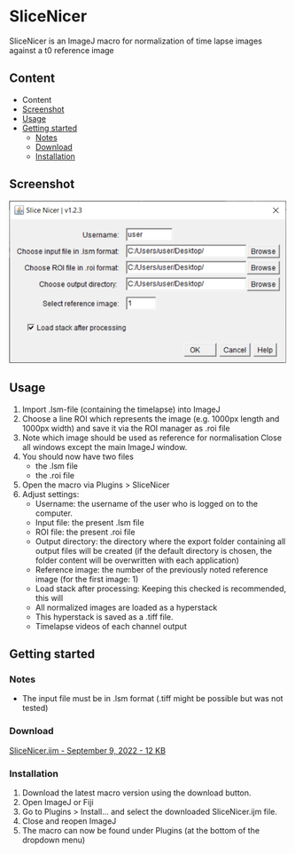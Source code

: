 # SliceNicer

SliceNicer is an ImageJ macro for normalization of time lapse images against a t0 reference image

## Content

- Content
- [Screenshot](#Screenshot)
- [Usage](#Usage)
- [Getting started](#Getting-started)
    - [Notes](#Notes)
    - [Download](#Download)
    - [Installation](#Installation)

## Screenshot

<img alt="Screenshot" src=".assets/screenshot.png" style="max-width: 500px;">

## Usage

1. Import .lsm-file (containing the timelapse) into ImageJ
2. Choose a line ROI which represents the image (e.g. 1000px length and 1000px width) and save it via the ROI manager as .roi file
3. Note which image should be used as reference for normalisation
Close all windows except the main ImageJ window.
4. You should now have two files
    - the .lsm file
    - the .roi file
5. Open the macro via Plugins > SliceNicer
6. Adjust settings:
    - Username: the username of the user who is logged on to the computer.
    - Input file: the present .lsm file
    - ROI file: the present .roi file
    - Output directory: the directory where the export folder containing all output files will be created (if the default directory is chosen, the folder content will be overwritten with each application)
    - Reference image: the number of the previously noted reference image (for the first image: 1)
    - Load stack after processing: Keeping this checked is recommended, this will
    - All normalized images are loaded as a hyperstack
    - This hyperstack is saved as a .tiff file.
    - Timelapse videos of each channel output

## Getting started 

### Notes

- The input file must be in .lsm format (.tiff might be possible but was not tested)

### Download

<a href="https://github.com/danielbarleben/SliceNicer/slicenicer.ijm">SliceNicer.ijm - September 9, 2022 - 12 KB</a>

### Installation

1. Download the latest macro version using the download button.
2. Open ImageJ or Fiji
3. Go to Plugins > Install... and select the downloaded SliceNicer.ijm file.
4. Close and reopen ImageJ
5. The macro can now be found under Plugins (at the bottom of the dropdown menu)




